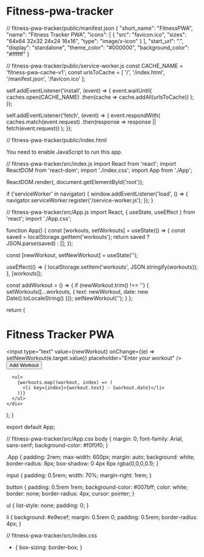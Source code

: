 # Fitness-pwa-tracker
// fitness-pwa-tracker/public/manifest.json
{
  "short_name": "FitnessPWA",
  "name": "Fitness Tracker PWA",
  "icons": [
    {
      "src": "favicon.ico",
      "sizes": "64x64 32x32 24x24 16x16",
      "type": "image/x-icon"
    }
  ],
  "start_url": ".",
  "display": "standalone",
  "theme_color": "#000000",
  "background_color": "#ffffff"
}

// fitness-pwa-tracker/public/service-worker.js
const CACHE_NAME = 'fitness-pwa-cache-v1';
const urlsToCache = [
  '/',
  '/index.html',
  '/manifest.json',
  '/favicon.ico'
];

self.addEventListener('install', (event) => {
  event.waitUntil(
    caches.open(CACHE_NAME)
      .then(cache => cache.addAll(urlsToCache))
  );
});

self.addEventListener('fetch', (event) => {
  event.respondWith(
    caches.match(event.request)
      .then(response => response || fetch(event.request))
  );
});

// fitness-pwa-tracker/public/index.html
<!DOCTYPE html>
<html lang="en">
  <head>
    <meta charset="UTF-8" />
    <meta name="viewport" content="width=device-width, initial-scale=1.0" />
    <link rel="manifest" href="./manifest.json" />
    <link rel="icon" href="favicon.ico" />
    <meta name="theme-color" content="#000000" />
    <title>Fitness Tracker PWA</title>
  </head>
  <body>
    <noscript>You need to enable JavaScript to run this app.</noscript>
    <div id="root"></div>
  </body>
</html>

// fitness-pwa-tracker/src/index.js
import React from 'react';
import ReactDOM from 'react-dom';
import './index.css';
import App from './App';

ReactDOM.render(<App />, document.getElementById('root'));

if ('serviceWorker' in navigator) {
  window.addEventListener('load', () => {
    navigator.serviceWorker.register('/service-worker.js');
  });
}

// fitness-pwa-tracker/src/App.js
import React, { useState, useEffect } from 'react';
import './App.css';

function App() {
  const [workouts, setWorkouts] = useState(() => {
    const saved = localStorage.getItem('workouts');
    return saved ? JSON.parse(saved) : [];
  });

  const [newWorkout, setNewWorkout] = useState('');

  useEffect(() => {
    localStorage.setItem('workouts', JSON.stringify(workouts));
  }, [workouts]);

  const addWorkout = () => {
    if (newWorkout.trim() !== '') {
      setWorkouts([...workouts, { text: newWorkout, date: new Date().toLocaleString() }]);
      setNewWorkout('');
    }
  };

  return (
    <div className="App">
      <h1>Fitness Tracker PWA</h1>
      <input
        type="text"
        value={newWorkout}
        onChange={(e) => setNewWorkout(e.target.value)}
        placeholder="Enter your workout"
      />
      <button onClick={addWorkout}>Add Workout</button>

      <ul>
        {workouts.map((workout, index) => (
          <li key={index}>{workout.text} - {workout.date}</li>
        ))}
      </ul>
    </div>
  );
}

export default App;

// fitness-pwa-tracker/src/App.css
body {
  margin: 0;
  font-family: Arial, sans-serif;
  background-color: #f0f0f0;
}

.App {
  padding: 2rem;
  max-width: 600px;
  margin: auto;
  background: white;
  border-radius: 8px;
  box-shadow: 0 4px 6px rgba(0,0,0,0.1);
}

input {
  padding: 0.5rem;
  width: 70%;
  margin-right: 1rem;
}

button {
  padding: 0.5rem 1rem;
  background-color: #007bff;
  color: white;
  border: none;
  border-radius: 4px;
  cursor: pointer;
}

ul {
  list-style: none;
  padding: 0;
}

li {
  background: #e9ecef;
  margin: 0.5rem 0;
  padding: 0.5rem;
  border-radius: 4px;
}

// fitness-pwa-tracker/src/index.css
* {
  box-sizing: border-box;
}
